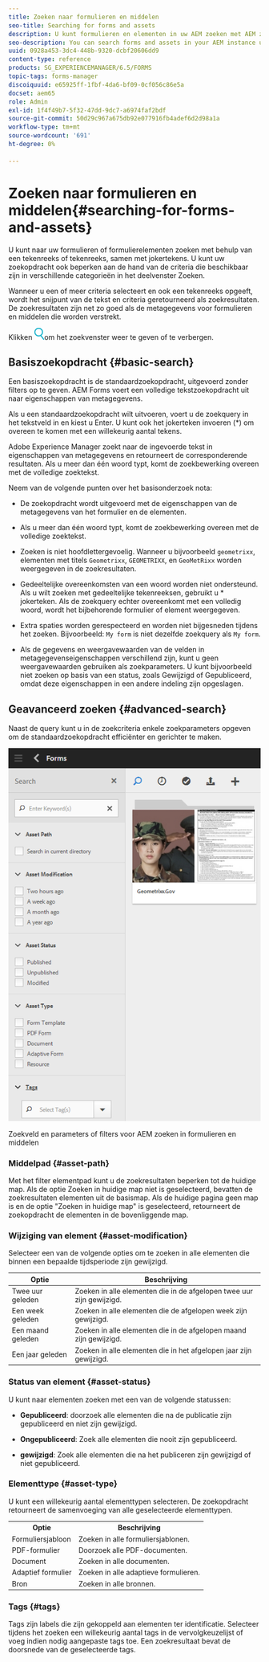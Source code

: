 ```yaml
---
title: Zoeken naar formulieren en middelen
seo-title: Searching for forms and assets
description: U kunt formulieren en elementen in uw AEM zoeken met AEM zoekopdracht. Met basis- en geavanceerd zoeken kunt u snel uw elementen vinden.
seo-description: You can search forms and assets in your AEM instance using AEM search. Basic and advanced search lets you quickly locate your assets.
uuid: 0928a453-3dc4-448b-9320-dcbf20606dd9
content-type: reference
products: SG_EXPERIENCEMANAGER/6.5/FORMS
topic-tags: forms-manager
discoiquuid: e65925ff-1fbf-4da6-bf09-0cf056c86e5a
docset: aem65
role: Admin
exl-id: 1f4f49b7-5f32-47dd-9dc7-a6974faf2bdf
source-git-commit: 50d29c967a675db92e077916fb4adef6d2d98a1a
workflow-type: tm+mt
source-wordcount: '691'
ht-degree: 0%

---
```


# Zoeken naar formulieren en middelen{#searching-for-forms-and-assets}

U kunt naar uw formulieren of formulierelementen zoeken met behulp van een tekenreeks of tekenreeks, samen met jokertekens. U kunt uw zoekopdracht ook beperken aan de hand van de criteria die beschikbaar zijn in verschillende categorieën in het deelvenster Zoeken.

Wanneer u een of meer criteria selecteert en ook een tekenreeks opgeeft, wordt het snijpunt van de tekst en criteria geretourneerd als zoekresultaten. De zoekresultaten zijn net zo goed als de metagegevens voor formulieren en middelen die worden verstrekt.

Klikken ![aem6forms_search](assets/aem6forms_search.png)om het zoekvenster weer te geven of te verbergen.

## Basiszoekopdracht {#basic-search}

Een basiszoekopdracht is de standaardzoekopdracht, uitgevoerd zonder filters op te geven. AEM Forms voert een volledige tekstzoekopdracht uit naar eigenschappen van metagegevens.

Als u een standaardzoekopdracht wilt uitvoeren, voert u de zoekquery in het tekstveld in en kiest u Enter. U kunt ook het jokerteken invoeren (&#42;) om overeen te komen met een willekeurig aantal tekens.

Adobe Experience Manager zoekt naar de ingevoerde tekst in eigenschappen van metagegevens en retourneert de corresponderende resultaten. Als u meer dan één woord typt, komt de zoekbewerking overeen met de volledige zoektekst.

Neem van de volgende punten over het basisonderzoek nota:

* De zoekopdracht wordt uitgevoerd met de eigenschappen van de metagegevens van het formulier en de elementen.
* Als u meer dan één woord typt, komt de zoekbewerking overeen met de volledige zoektekst.
* Zoeken is niet hoofdlettergevoelig. Wanneer u bijvoorbeeld `geometrixx`, elementen met titels `Geometrixx`, `GEOMETRIXX`, en `GeoMetRixx` worden weergegeven in de zoekresultaten.

* Gedeeltelijke overeenkomsten van een woord worden niet ondersteund. Als u wilt zoeken met gedeeltelijke tekenreeksen, gebruikt u &#42; jokerteken. Als de zoekquery echter overeenkomt met een volledig woord, wordt het bijbehorende formulier of element weergegeven.
* Extra spaties worden gerespecteerd en worden niet bijgesneden tijdens het zoeken. Bijvoorbeeld: `My form` is niet dezelfde zoekquery als `My form`.

* Als de gegevens en weergavewaarden van de velden in metagegevenseigenschappen verschillend zijn, kunt u geen weergavewaarden gebruiken als zoekparameters. U kunt bijvoorbeeld niet zoeken op basis van een status, zoals Gewijzigd of Gepubliceerd, omdat deze eigenschappen in een andere indeling zijn opgeslagen.

## Geavanceerd zoeken {#advanced-search}

Naast de query kunt u in de zoekcriteria enkele zoekparameters opgeven om de standaardzoekopdracht efficiënter en gerichter te maken.

![Zoekveld en parameters of filters voor AEM zoeken in formulieren en middelen](assets/search_forms_assets.png)

Zoekveld en parameters of filters voor AEM zoeken in formulieren en middelen

### Middelpad {#asset-path}

Met het filter elementpad kunt u de zoekresultaten beperken tot de huidige map. Als de optie Zoeken in huidige map niet is geselecteerd, bevatten de zoekresultaten elementen uit de basismap. Als de huidige pagina geen map is en de optie &quot;Zoeken in huidige map&quot; is geselecteerd, retourneert de zoekopdracht de elementen in de bovenliggende map.

### Wijziging van element {#asset-modification}

Selecteer een van de volgende opties om te zoeken in alle elementen die binnen een bepaalde tijdsperiode zijn gewijzigd.

| **Optie** | **Beschrijving** |
|---|---|
| Twee uur geleden | Zoeken in alle elementen die in de afgelopen twee uur zijn gewijzigd. |
| Een week geleden | Zoeken in alle elementen die de afgelopen week zijn gewijzigd. |
| Een maand geleden | Zoeken in alle elementen die in de afgelopen maand zijn gewijzigd. |
| Een jaar geleden | Zoeken in alle elementen die in het afgelopen jaar zijn gewijzigd. |

### Status van element {#asset-status}

U kunt naar elementen zoeken met een van de volgende statussen:

* **Gepubliceerd**: doorzoek alle elementen die na de publicatie zijn gepubliceerd en niet zijn gewijzigd.

* **Ongepubliceerd**: Zoek alle elementen die nooit zijn gepubliceerd.

* **gewijzigd**: Zoek alle elementen die na het publiceren zijn gewijzigd of niet gepubliceerd.

### Elementtype {#asset-type}

U kunt een willekeurig aantal elementtypen selecteren. De zoekopdracht retourneert de samenvoeging van alle geselecteerde elementtypen.

<table>
 <tbody>
  <tr>
   <th>Optie</th> 
   <th>Beschrijving</th> 
  </tr>
  <tr>
   <td>Formuliersjabloon<br /> </td> 
   <td>Zoeken in alle formuliersjablonen.<br /> </td> 
  </tr>
  <tr>
   <td>PDF-formulier</td> 
   <td>Doorzoek alle PDF-documenten.</td> 
  </tr>
  <tr>
   <td>Document</td> 
   <td>Zoeken in alle documenten.</td> 
  </tr>
  <tr>
   <td>Adaptief formulier<br /> </td> 
   <td>Zoeken in alle adaptieve formulieren.</td> 
  </tr>
  <tr>
   <td>Bron</td> 
   <td>Zoeken in alle bronnen.<br /> </td> 
  </tr>
 </tbody>
</table>

### Tags {#tags}

Tags zijn labels die zijn gekoppeld aan elementen ter identificatie. Selecteer tijdens het zoeken een willekeurig aantal tags in de vervolgkeuzelijst of voeg indien nodig aangepaste tags toe. Een zoekresultaat bevat de doorsnede van de geselecteerde tags.

